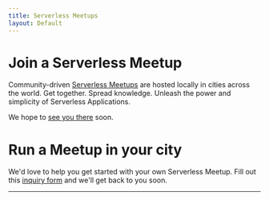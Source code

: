 ```yaml
---
title: Serverless Meetups
layout: Default
---
```


# Join a Serverless Meetup

Community-driven [Serverless Meetups](https://www.meetup.com/pro/serverless/) are hosted locally in cities across the world. Get together. Spread knowledge. Unleash the power and simplicity of Serverless Applications.

We hope to [see you there](https://www.meetup.com/pro/serverless/) soon.

# Run a Meetup in your city

We'd love to help you get started with your own Serverless Meetup. Fill out this [inquiry form](https://docs.google.com/forms/d/e/1FAIpQLSfSCMFQc47wn1S0Y2H7LBjuvmoZW57cgBSwKC6vdnbd_7yvWA/viewform) and we'll get back to you soon.
<hr />

